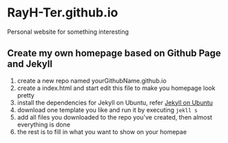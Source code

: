 # RayH-Ter.github.io
Personal website for something interesting

## Create my own homepage based on Github Page and Jekyll

1. create a new repo named yourGithubName.github.io
2. create a index.html and start edit this file to make you homepage look pretty
3. install the dependencies for Jekyll on Ubuntu, refer [Jekyll on Ubuntu](https://jekyllrb.com/docs/installation/ubuntu)
4. download one template you like and run it by executing `jekll s`
5. add all files you downloaded to the repo you've created, then almost everything is done
6. the rest is to fill in what you want to show on your homepae
